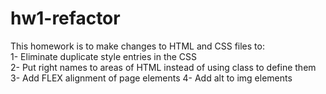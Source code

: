 # hw1-refactor
This homework is to make changes to HTML and CSS files to:  
 1- Eliminate duplicate style entries in the CSS  
 2- Put right names to areas of HTML instead of using class to define them  
 3- Add FLEX alignment of page elements
 4- Add alt to img elements
